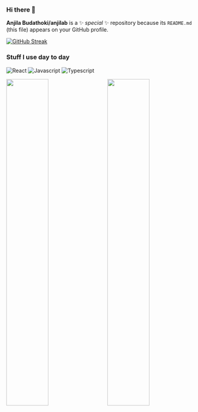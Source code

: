 ### Hi there 👋

**Anjila Budathoki/anjilab** is a ✨ _special_ ✨ repository because its `README.md` (this file) appears on your GitHub profile.

<!-- ![](https://gitwar.herokuapp.com/badge?username=anjilab) -->

<!-- [![trophy](https://github-profile-trophy.vercel.app/?username=anjilab)](https://github.com/ryo-ma/github-profile-trophy) -->

[![GitHub Streak](https://streak-stats.demolab.com?user=anjilab)](https://git.io/streak-stats)

### Stuff I use day to day
<p>
<img alt="React"  src="https://img.shields.io/badge/react-%2320232a.svg?style=for-the-badge&logo=react&logoColor=%2361DAFB"/>
<img alt="Javascript" src="https://img.shields.io/badge/javascript-%23323330.svg?style=for-the-badge&logo=javascript&logoColor=%23F7DF1E"/>
<img alt="Typescript" src="https://img.shields.io/badge/typescript-%23007ACC.svg?style=for-the-badge&logo=typescript&logoColor=white" />
</p>


<p>
<img align="left" width="47%" src="https://github-readme-stats.vercel.app/api/top-langs/?username=anjilab&layout=compact" />
  

<img align="right" width="47%" src="https://github-readme-stats.vercel.app/api?username=anjilab&show_icons=true&count_private=true&include_all_commits=true" />
</p>
